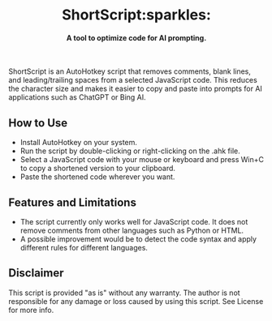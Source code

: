 
<h1 align="center">ShortScript:sparkles:</h1>

#### <p align="center">A tool to optimize code for AI prompting.</p><br>

ShortScript is an AutoHotkey script that removes comments, blank lines, and leading/trailing spaces from a selected JavaScript code. This reduces the character size and makes it easier to copy and paste into prompts for AI applications such as ChatGPT or Bing AI.

## How to Use

- Install AutoHotkey on your system.
- Run the script by double-clicking or right-clicking on the .ahk file.
- Select a JavaScript code with your mouse or keyboard and press Win+C to copy a shortened version to your clipboard.
- Paste the shortened code wherever you want.

## Features and Limitations

- The script currently only works well for JavaScript code. It does not remove comments from other languages such as Python or HTML.
- A possible improvement would be to detect the code syntax and apply different rules for different languages.

## Disclaimer

This script is provided "as is" without any warranty. The author is not responsible for any damage or loss caused by using this script. See License for more info.
